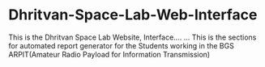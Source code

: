 # Dhritvan-Space-Lab-Web-Interface
This is the Dhritvan Space Lab Website, Interface....
...
This is the sections for automated report generator for the Students working in the BGS ARPIT(Amateur Radio Payload for Information Transmission)
